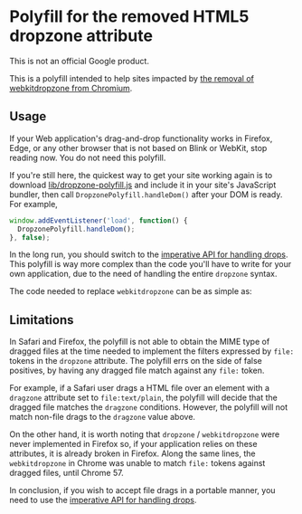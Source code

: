 # Polyfill for the removed HTML5 dropzone attribute

This is not an official Google product.

This is a polyfill intended to help sites impacted by
[the removal of webkitdropzone from Chromium](https://www.chromestatus.com/features/5718005866561536).

## Usage

If your Web application's drag-and-drop functionality works in Firefox, Edge,
or any other browser that is not based on Blink or WebKit, stop reading now.
You do not need this polyfill.

If you're still here, the quickest way to get your site working again is to
download [lib/dropzone-polyfill.js](lib/dropzone-polyfill.js) and include it in
your site's JavaScript bundler, then call `DropzonePolyfill.handleDom()` after
your DOM is ready. For example,

```javascript
window.addEventListener('load', function() {
  DropzonePolyfill.handleDom();
}, false);
```

In the long run, you should switch to the
[imperative API for handling drops](https://developer.mozilla.org/docs/Web/API/HTML_Drag_and_Drop_API#Define_a_drop_zone).
This polyfill is way more complex than the code you'll have to write for your
own application, due to the need of handling the entire `dropzone` syntax.

The code needed to replace `webkitdropzone` can be as simple as:

## Limitations

In Safari and Firefox, the polyfill is not able to obtain the MIME type of
dragged files at the time needed to implement the filters expressed by `file:`
tokens in the `dropzone` attribute. The polyfill errs on the side of false
positives, by having any dragged file match against any `file:` token.

For example, if a Safari user drags a HTML file over an element with a
`dragzone` attribute set to `file:text/plain`, the polyfill will decide that the
dragged file matches the `dragzone` conditions. However, the polyfill will not
match non-file drags to the `dragzone` value above.

On the other hand, it is worth noting that `dropzone` / `webkitdropzone` were
never implemented in Firefox so, if your application relies on these attributes,
it is already broken in Firefox. Along the same lines, the `webkitdropzone` in
Chrome was unable to match `file:` tokens against dragged files, until Chrome 57.

In conclusion, if you wish to accept file drags in a portable manner, you need
to use the
[imperative API for handling drops](https://developer.mozilla.org/docs/Web/API/HTML_Drag_and_Drop_API#Define_a_drop_zone).
